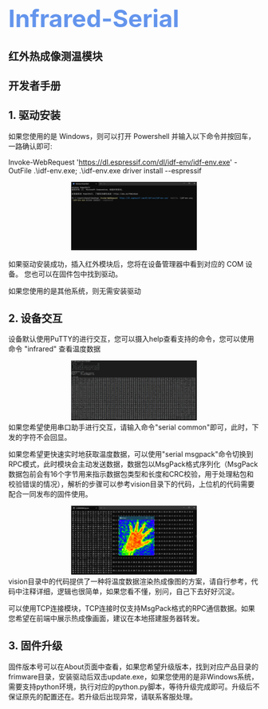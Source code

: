 <font size=7><font color=CornflowerBlue>Infrared-Serial</font></h1></font>
==========================================================================

红外热成像测温模块
-------------------------------------------------------
开发者手册
------------


## 1. 驱动安装
如果您使用的是 Windows，则可以打开 Powershell 并输入以下命令并按回车，一路确认即可:<div>Invoke-WebRequest 'https://dl.espressif.com/dl/idf-env/idf-env.exe' -OutFile .\idf-env.exe; .\idf-env.exe driver install --espressif</div>
<div align=center><img src="./assets/20241102185723.png" width="50%" height="50%" ></div>

如果驱动安装成功，插入红外模块后，您将在设备管理器中看到对应的 COM 设备。
您也可以在固件包中找到驱动。

如果您使用的是其他系统，则无需安装驱动

## 2. 设备交互
设备默认使用PuTTY的进行交互，您可以摄入help查看支持的命令，您可以使用命令 "infrared" 查看温度数据
<div align=center><img src="./assets/20241102190357.png" width="50%" height="50%" ></div>
如果您希望使用串口助手进行交互，请输入命令"serial common"即可，此时，下发的字符不会回显。

如果您希望更快速实时地获取温度数据，可以使用"serial msgpack"命令切换到RPC模式，此时模块会主动发送数据，数据包以MsgPack格式序列化（MsgPack数据包前会有16个字节用来指示数据包类型和长度和CRC校验，用于处理粘包和校验错误的情况），解析的步骤可以参考vision目录下的代码，上位机的代码需要配合一同发布的固件使用。

<div align=center><img src="./assets/20241102191117.png" width="50%" height="50%" ></div>
vision目录中的代码提供了一种将温度数据渲染热成像图的方案，请自行参考，代码中注释详细，逻辑也很简单，如果您看不懂，别问，自己下去好好沉淀。

可以使用TCP连接模块，TCP连接时仅支持MsgPack格式的RPC通信数据。如果您希望在前端中展示热成像画面，建议在本地搭建服务器转发。

## 3. 固件升级
固件版本号可以在About页面中查看，如果您希望升级版本，找到对应产品目录的frimware目录，安装驱动后双击update.exe，如果您使用的是非Windows系统，需要支持python环境，执行对应的python.py脚本，等待升级完成即可。升级后不保证原先的配置还在。若升级后出现异常，请联系客服处理。
